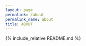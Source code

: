 ```yaml
---
layout: page
permalink: /about
permalink_name: about
title: ABOUT
---
```


{% include_relative README.md %}
